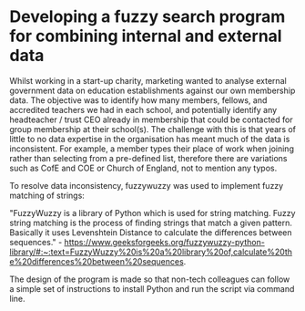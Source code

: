 # Developing a fuzzy search program for combining internal and external data

Whilst working in a start-up charity, marketing wanted to analyse external government data on education establishments against our own membership data. The objective was to identify how many members, fellows, and accredited teachers we had in each school, and potentially identify any headteacher / trust CEO already in membership that could be contacted for group membership at their school(s).
The challenge with this is that years of little to no data expertise in the organisation has meant much of the data is inconsistent. For example, a member types their place of work when joining rather than selecting from a pre-defined list, therefore there are variations such as CofE and COE or Church of England, not to mention any typos.

To resolve data inconsistency, fuzzywuzzy was used to implement fuzzy matching of strings:

"FuzzyWuzzy is a library of Python which is used for string matching. Fuzzy string matching is the process of finding strings that match a given pattern. Basically it uses Levenshtein Distance to calculate the differences between sequences." - https://www.geeksforgeeks.org/fuzzywuzzy-python-library/#:~:text=FuzzyWuzzy%20is%20a%20library%20of,calculate%20the%20differences%20between%20sequences.

The design of the program is made so that non-tech colleagues can follow a simple set of instructions to install Python and run the script via command line. 
